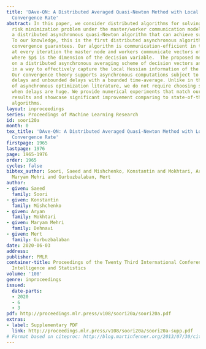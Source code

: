 ```yaml
---
title: 'DAve-QN: A Distributed Averaged Quasi-Newton Method with Local Superlinear
  Convergence Rate'
abstract: In this paper, we consider distributed algorithms for solving the empirical
  risk minimization problem under the master/worker communication model. We develop
  a distributed asynchronous quasi-Newton algorithm that can achieve superlinear convergence.
  To our knowledge, this is the first distributed asynchronous algorithm with superlinear
  convergence guarantees. Our algorithm is communication-efficient in the sense that
  at every iteration the master node and workers communicate vectors of size $O(p)$,
  where $p$ is the dimension of the decision variable.  The proposed method is based
  on a distributed asynchronous averaging scheme of decision vectors and gradients
  in a way to effectively capture the local Hessian information of the objective function.
  Our convergence theory supports asynchronous computations subject to both bounded
  delays and unbounded delays with a bounded time-average. Unlike in the majority
  of asynchronous optimization literature, we do not require choosing smaller stepsize
  when delays are huge. We provide numerical experiments that match our theoretical
  results and showcase significant improvement comparing to state-of-the-art distributed
  algorithms.
layout: inproceedings
series: Proceedings of Machine Learning Research
id: soori20a
month: 0
tex_title: 'DAve-QN: A Distributed Averaged Quasi-Newton Method with Local Superlinear
  Convergence Rate'
firstpage: 1965
lastpage: 1976
page: 1965-1976
order: 1965
cycles: false
bibtex_author: Soori, Saeed and Mishchenko, Konstantin and Mokhtari, Aryan and Dehnavi,
  Maryam Mehri and Gurbuzbalaban, Mert
author:
- given: Saeed
  family: Soori
- given: Konstantin
  family: Mishchenko
- given: Aryan
  family: Mokhtari
- given: Maryam Mehri
  family: Dehnavi
- given: Mert
  family: Gurbuzbalaban
date: 2020-06-03
address: 
publisher: PMLR
container-title: Proceedings of the Twenty Third International Conference on Artificial
  Intelligence and Statistics
volume: '108'
genre: inproceedings
issued:
  date-parts:
  - 2020
  - 6
  - 3
pdf: http://proceedings.mlr.press/v108/soori20a/soori20a.pdf
extras:
- label: Supplementary PDF
  link: http://proceedings.mlr.press/v108/soori20a/soori20a-supp.pdf
# Format based on citeproc: http://blog.martinfenner.org/2013/07/30/citeproc-yaml-for-bibliographies/
---
```

